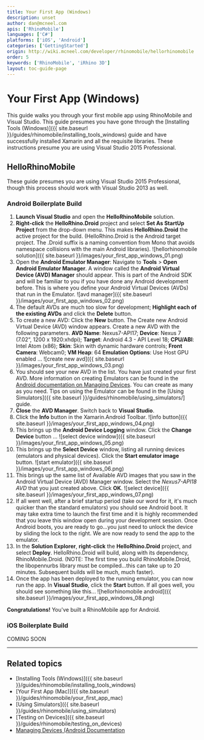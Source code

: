```yaml
---
title: Your First App (Windows)
description: unset
author: dan@mcneel.com
apis: ['RhinoMobile']
languages: ['C#']
platforms: ['iOS', 'Android']
categories: ['GettingStarted']
origin: http://wiki.mcneel.com/developer/rhinomobile/hellorhinomobile
order: 5
keywords: ['RhinoMobile', 'iRhino 3D']
layout: toc-guide-page
---
```


# Your First App (Windows)

This guide walks you through your first mobile app using RhinoMobile and Visual Studio.  This guide presumes you have gone through the [Installing Tools (Windows)]({{ site.baseurl }}/guides/rhinomobile/installing_tools_windows) guide and have successfully installed Xamarin  and all the requisite libraries.  These instructions presume you are using Visual Studio 2015 Professional.

## HelloRhinoMobile

These guide presumes you are using Visual Studio 2015 Professional, though this process should work with Visual Studio 2013 as well.

### Android Boilerplate Build

1. **Launch Visual Studio** and open the **HelloRhinoMobile** solution.
1. **Right-click** the **HelloRhino.Droid** project and select **Set As StartUp Project** from the drop-down menu. This makes **HelloRhino.Droid** the active project for the build. (HelloRhino.Droid is the Android target project. The .Droid suffix is a naming convention from Mono that avoids namespace collisions with the main Android libraries).
![hellorhinomobile solution]({{ site.baseurl }}/images/your_first_app_windows_01.png)
1. Open the **Android Emulator Manager**: Navigate to **Tools** > **Open Android Emulator Manager**. A window called the **Android Virtual Device (AVD) Manager** should appear. This is part of the Android SDK and will be familiar to you if you have done any Android development before. This is where you define your Android Virtual Devices (AVDs) that run in the Emulator.
![avd manager]({{ site.baseurl }}/images/your_first_app_windows_02.png)
1. The default AVDs are much too slow for development; **Highlight each of the existing AVDs** and click the **Delete** button.
1. To create a new AVD: Click the **New** button. The Create new Android Virtual Device (AVD) window appears. Create a new AVD with the following parameters. **AVD Name**: Nexus7-API17; **Device**: Nexus 7 (7.02“, 1200 x 1920:xhdpi); **Target**: Android 4.3 - API Level 18; **CPU/ABI**: Intel Atom (x86); **Skin**: Skin with dynamic hardware controls; **Front Camera**: Webcam0; **VM Heap**: 64 **Emulation Options**: Use Host GPU enabled ...
![create new avd]({{ site.baseurl }}/images/your_first_app_windows_03.png)
1. You should see your new AVD in the list. You have just created your first AVD. More information on creating Emulators can be found in the [Android documentation on Managing Devices](http://developer.android.com/tools/devices/index.html). You can create as many as you need. Tips on using the Emulator can be found in the [Using Simulators]({{ site.baseurl }}/guides/rhinomobile/using_simulators/] guide.
1. **Close** the **AVD Manager**. Switch back to **Visual Studio**.
1. Click the **Info** button in the Xamarin.Android Toolbar.
![info button]({{ site.baseurl }}/images/your_first_app_windows_04.png)
1. This brings up the **Android Device Logging** window. Click the **Change Device** button ...
![select device window]({{ site.baseurl }}/images/your_first_app_windows_05.png)
1. This brings up the **Select Device** window, listing all running devices (emulators and physical devices). Click the **Start emulator image** button.
![start emulator]({{ site.baseurl }}/images/your_first_app_windows_06.png)
1. This brings up the same list of Available AVD images that you saw in the Android Virtual Device (AVD) Manager window. Select the *Nexus7-API18 AVD* that you just created above. Click **OK**.
![select device]({{ site.baseurl }}/images/your_first_app_windows_07.png)
1. If all went well, after a brief startup period (take our word for it, it's much quicker than the standard emulators) you should see Android boot. It may take extra time to launch the first time and it is highly recommended that you leave this window open during your development session. Once Android boots, you are ready to go…you just need to unlock the device by sliding the lock to the right. We are now ready to send the app to the emulator.
1. In the **Solution Explorer**, **right-click** the **HelloRhino.Droid** project, and select **Deploy**. HelloRhino.Droid will build, along with its dependency, RhinoMobile.Droid. (NOTE: The first time you build RhinoMobile.Droid, the libopennurbs library must be compiled…this can take up to 20 minutes. Subsequent builds will be much, much faster).
1. Once the app has been deployed to the running emulator, you can now run the app. In **Visual Studio**, click the **Start** button. If all goes well, you should see something like this...
![hellorhinomobile android]({{ site.baseurl }}/images/your_first_app_windows_08.png)

**Congratulations!**  You've built a RhinoMobile app for Android.

### iOS Boilerplate Build

COMING SOON

---

## Related topics

- [Installing Tools (Windows)]({{ site.baseurl }}/guides/rhinomobile/installing_tools_windows)
- [Your First App (Mac)]({{ site.baseurl }}/guides/rhinomobile/your_first_app_mac)
- [Using Simulators]({{ site.baseurl }}/guides/rhinomobile/using_simulators)
- [Testing on Devices]({{ site.baseurl }}/guides/rhinomobile/testing_on_devices)
- [Managing Devices (Android Documentation](http://developer.android.com/tools/devices/index.html)
